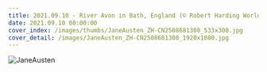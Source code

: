 ```yaml
---
title: 2021.09.10 - River Avon in Bath, England (© Robert Harding World Imagery/Offset by Shutterstock)
date: 2021.09.10 00:00:00
cover_index: /images/thumbs/JaneAusten_ZH-CN2508681308_533x300.jpg
cover_detail: /images/JaneAusten_ZH-CN2508681308_1920x1080.jpg
---
```


![JaneAusten](/images/JaneAusten_ZH-CN2508681308_1920x1080.jpg)
